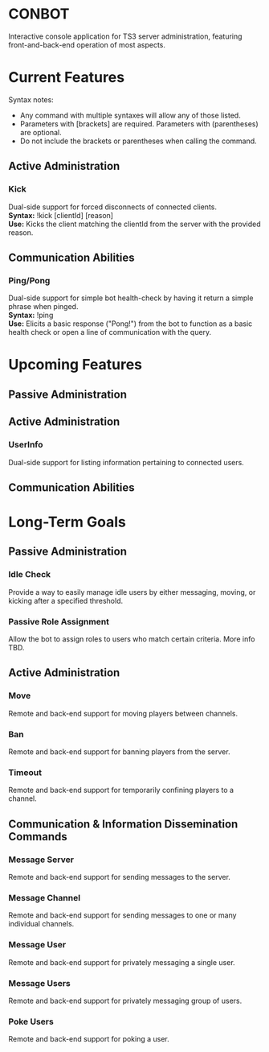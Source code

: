 # CONBOT
Interactive console application for TS3 server administration, featuring front-and-back-end operation of most aspects.

# Current Features
Syntax notes:
- Any command with multiple syntaxes will allow any of those listed.
- Parameters with [brackets] are required. Parameters with (parentheses) are optional.
- Do not include the brackets or parentheses when calling the command.

## Active Administration
### Kick
Dual-side support for forced disconnects of connected clients.  
**Syntax:** !kick [clientId] [reason]  
**Use:** Kicks the client matching the clientId from the server with the provided reason.

## Communication Abilities
### Ping/Pong
Dual-side support for simple bot health-check by having it return a simple phrase when pinged.  
**Syntax:** !ping  
**Use:** Elicits a basic response ("Pong!") from the bot to function as a basic health check or open a line of communication with the query.  

# Upcoming Features
## Passive Administration

## Active Administration
### UserInfo
Dual-side support for listing information pertaining to connected users.

## Communication Abilities

# Long-Term Goals  
## Passive Administration
### Idle Check 
Provide a way to easily manage idle users by either messaging, moving, or kicking after a specified threshold. 
### Passive Role Assignment
Allow the bot to assign roles to users who match certain criteria. More info TBD.

## Active Administration
### Move
Remote and back-end support for moving players between channels.
### Ban
Remote and back-end support for banning players from the server.
### Timeout
Remote and back-end support for temporarily confining players to a channel.

## Communication & Information Dissemination Commands
### Message Server
Remote and back-end support for sending messages to the server.
### Message Channel
Remote and back-end support for sending messages to one or many individual channels.
### Message User
Remote and back-end support for privately messaging a single user.
### Message Users
Remote and back-end support for privately messaging group of users.
### Poke Users
Remote and back-end support for poking a user.
